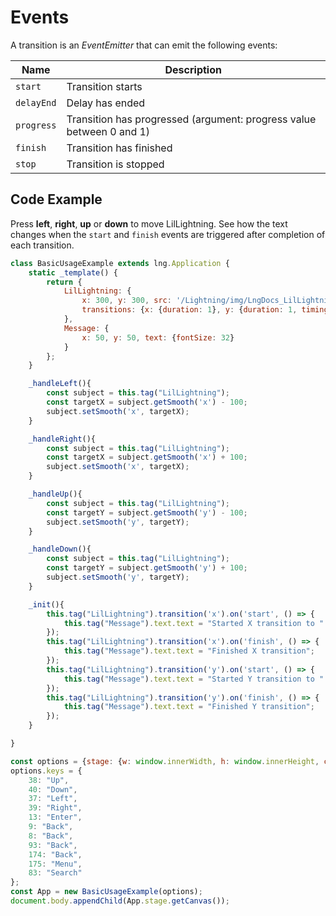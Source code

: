 # Events

A transition is an *EventEmitter* that can emit the following events:

| Name | Description |
|---|---|
| `start` | Transition starts |
| `delayEnd` | Delay has ended |
| `progress` | Transition has progressed (argument: progress value between 0 and 1) |
| `finish` | Transition has finished |
| `stop` | Transition is stopped |

## Code Example

Press **left**, **right**, **up** or **down** to move LilLightning. See how the text changes
when the `start` and `finish` events are triggered after completion of each transition.

```js
class BasicUsageExample extends lng.Application {
    static _template() {
        return {
            LilLightning: {
                x: 300, y: 300, src: '/Lightning/img/LngDocs_LilLightningFlying.png',
                transitions: {x: {duration: 1}, y: {duration: 1, timingFunction: 'linear'}}
            },
            Message: {
                x: 50, y: 50, text: {fontSize: 32}
            }
        };
    }

    _handleLeft(){
        const subject = this.tag("LilLightning");
        const targetX = subject.getSmooth('x') - 100;
        subject.setSmooth('x', targetX);
    }

    _handleRight(){
        const subject = this.tag("LilLightning");
        const targetX = subject.getSmooth('x') + 100;
        subject.setSmooth('x', targetX);
    }

    _handleUp(){
        const subject = this.tag("LilLightning");
        const targetY = subject.getSmooth('y') - 100;
        subject.setSmooth('y', targetY);
    }

    _handleDown(){
        const subject = this.tag("LilLightning");
        const targetY = subject.getSmooth('y') + 100;
        subject.setSmooth('y', targetY);
    }

    _init(){
        this.tag("LilLightning").transition('x').on('start', () => {
            this.tag("Message").text.text = "Started X transition to " + this.tag("LilLightning").getSmooth('x');
        });
        this.tag("LilLightning").transition('x').on('finish', () => {
            this.tag("Message").text.text = "Finished X transition";
        });
        this.tag("LilLightning").transition('y').on('start', () => {
            this.tag("Message").text.text = "Started Y transition to " + this.tag("LilLightning").getSmooth('y');
        });
        this.tag("LilLightning").transition('y').on('finish', () => {
            this.tag("Message").text.text = "Finished Y transition";
        });
    }

}

const options = {stage: {w: window.innerWidth, h: window.innerHeight, clearColor: 0x00000000, Canvas2D: false, useImageWorker: false}, debug: true}
options.keys = {
    38: "Up",
    40: "Down",
    37: "Left",
    39: "Right",
    13: "Enter",
    9: "Back",
    8: "Back",
    93: "Back",
    174: "Back",
    175: "Menu",
    83: "Search"
};
const App = new BasicUsageExample(options);
document.body.appendChild(App.stage.getCanvas());
```